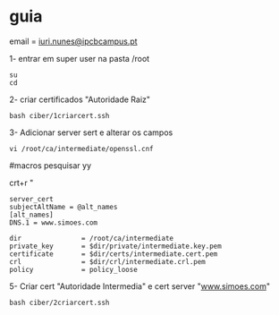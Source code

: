# guia

email = iuri.nunes@ipcbcampus.pt

1- entrar em super user na pasta /root

    su
    cd

2- criar certificados "Autoridade Raiz"


    bash ciber/1criarcert.ssh  

3- Adicionar server sert e alterar os campos 

    vi /root/ca/intermediate/openssl.cnf

#macros pesquisar yy

crt+r "

    server_cert
    subjectAltName = @alt_names
    [alt_names]
    DNS.1 = www.simoes.com

    dir               = /root/ca/intermediate
    private_key       = $dir/private/intermediate.key.pem
    certificate       = $dir/certs/intermediate.cert.pem
    crl               = $dir/crl/intermediate.crl.pem
    policy            = policy_loose

5- Criar cert "Autoridade Intermedia" e cert server "www.simoes.com"

    bash ciber/2criarcert.ssh  
